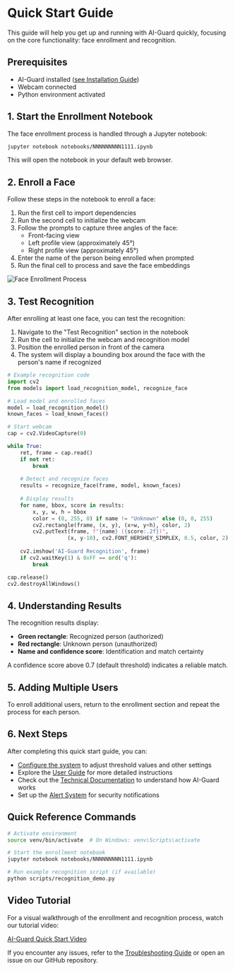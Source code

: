 # Quick Start Guide

This guide will help you get up and running with AI-Guard quickly, focusing on the core functionality: face enrollment and recognition.

## Prerequisites

- AI-Guard installed ([see Installation Guide](installation.md))
- Webcam connected
- Python environment activated

## 1. Start the Enrollment Notebook

The face enrollment process is handled through a Jupyter notebook:

```bash
jupyter notebook notebooks/NNNNNNNNN1111.ipynb
```

This will open the notebook in your default web browser.

## 2. Enroll a Face

Follow these steps in the notebook to enroll a face:

1. Run the first cell to import dependencies
2. Run the second cell to initialize the webcam
3. Follow the prompts to capture three angles of the face:
   - Front-facing view
   - Left profile view (approximately 45°)
   - Right profile view (approximately 45°)
4. Enter the name of the person being enrolled when prompted
5. Run the final cell to process and save the face embeddings

![Face Enrollment Process](../assets/images/enrollment-process.png)

## 3. Test Recognition

After enrolling at least one face, you can test the recognition:

1. Navigate to the "Test Recognition" section in the notebook
2. Run the cell to initialize the webcam and recognition model
3. Position the enrolled person in front of the camera
4. The system will display a bounding box around the face with the person's name if recognized

```python
# Example recognition code
import cv2
from models import load_recognition_model, recognize_face

# Load model and enrolled faces
model = load_recognition_model()
known_faces = load_known_faces()

# Start webcam
cap = cv2.VideoCapture(0)

while True:
    ret, frame = cap.read()
    if not ret:
        break
        
    # Detect and recognize faces
    results = recognize_face(frame, model, known_faces)
    
    # Display results
    for name, bbox, score in results:
        x, y, w, h = bbox
        color = (0, 255, 0) if name != "Unknown" else (0, 0, 255)
        cv2.rectangle(frame, (x, y), (x+w, y+h), color, 2)
        cv2.putText(frame, f"{name} ({score:.2f})", 
                   (x, y-10), cv2.FONT_HERSHEY_SIMPLEX, 0.5, color, 2)
    
    cv2.imshow('AI-Guard Recognition', frame)
    if cv2.waitKey(1) & 0xFF == ord('q'):
        break

cap.release()
cv2.destroyAllWindows()
```

## 4. Understanding Results

The recognition results display:

- **Green rectangle**: Recognized person (authorized)
- **Red rectangle**: Unknown person (unauthorized)
- **Name and confidence score**: Identification and match certainty

A confidence score above 0.7 (default threshold) indicates a reliable match.

## 5. Adding Multiple Users

To enroll additional users, return to the enrollment section and repeat the process for each person.

## 6. Next Steps

After completing this quick start guide, you can:

- [Configure the system](configuration.md) to adjust threshold values and other settings
- Explore the [User Guide](../user-guide/index.md) for more detailed instructions
- Check out the [Technical Documentation](../technical/index.md) to understand how AI-Guard works
- Set up the [Alert System](../user-guide/alerts.md) for security notifications

## Quick Reference Commands

```bash
# Activate environment
source venv/bin/activate  # On Windows: venv\Scripts\activate

# Start the enrollment notebook
jupyter notebook notebooks/NNNNNNNNN1111.ipynb

# Run example recognition script (if available)
python scripts/recognition_demo.py
```

## Video Tutorial

For a visual walkthrough of the enrollment and recognition process, watch our tutorial video:

[AI-Guard Quick Start Video](https://www.youtube.com/watch?v=example)

If you encounter any issues, refer to the [Troubleshooting Guide](../user-guide/troubleshooting.md) or open an issue on our GitHub repository.